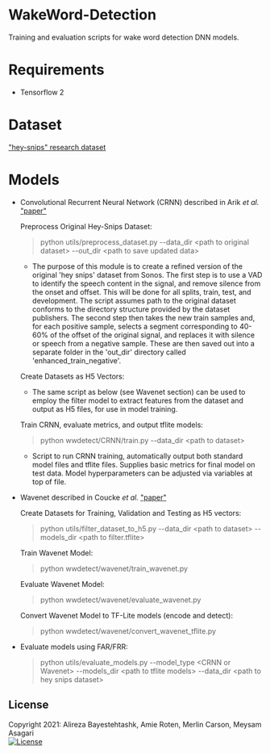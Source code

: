 # WakeWord-Detection
Training and evaluation scripts for wake word detection DNN models.

# Requirements
* Tensorflow 2

# Dataset 
["hey-snips" research dataset](https://github.com/sonos/keyword-spotting-research-datasets) 

# Models
- Convolutional Recurrent Neural Network (CRNN) described in  Arik *et al.* ["paper"](https://arxiv.org/abs/1703.05390)
  
  Preprocess Original Hey-Snips Dataset:
  
    > python utils/preprocess_dataset.py --data_dir \<path to original dataset> --out_dir \<path to save updated data>
    
    * The purpose of this module is to create a refined version of the original 'hey snips' dataset from Sonos. The first step is to use a VAD to identify the speech content in the signal, and remove silence from the onset and offset. This will be done for all splits, train, test, and development. The script assumes path to the original dataset conforms to the directory structure provided by the dataset publishers. The second step then takes the new train samples and, for each positive sample, selects a segment corresponding to 40-60% of the offset of the original signal, and replaces it with silence or speech from a negative sample. These are then saved out into a separate folder in the 'out_dir' directory called 'enhanced_train_negative'.

  Create Datasets as H5 Vectors:
  
    * The same script as below (see Wavenet section) can be used to employ the filter model to extract features from the dataset and output as H5 files, for use in model training.

  Train CRNN, evaluate metrics, and output tflite models:
  
    > python wwdetect/CRNN/train.py --data_dir \<path to dataset>
    
    * Script to run CRNN training, automatically output both standard model files and tflite files. Supplies basic metrics for final model on test data. Model hyperparameters can be adjusted via variables at top of file. 



- Wavenet described in Coucke *et al.* ["paper"](https://arxiv.org/abs/1811.07684)

  Create Datasets for Training, Validation and Testing as H5 vectors:   
  
    > python utils/filter_dataset_to_h5.py --data_dir \<path to dataset> --models_dir \<path to filter.tflite> 
    
  Train Wavenet Model:
  
    > python wwdetect/wavenet/train_wavenet.py
    
   Evaluate Wavenet Model:
  
    > python wwdetect/wavenet/evaluate_wavenet.py
   
   Convert Wavenet Model to TF-Lite models (encode and detect):
  
    > python wwdetect/wavenet/convert_wavenet_tflite.py
    
 - Evaluate models using FAR/FRR:
  
    > python utils/evaluate_models.py --model_type \<CRNN or Wavenet> --models_dir \<path to tflite models> --data_dir \<path to hey snips dataset> 
    
## License
Copyright 2021: Alireza Bayestehtashk, Amie Roten, Merlin Carson, Meysam Asagari  
[![License](https://img.shields.io/badge/License-Apache%202.0-blue.svg)](https://opensource.org/licenses/Apache-2.0)
